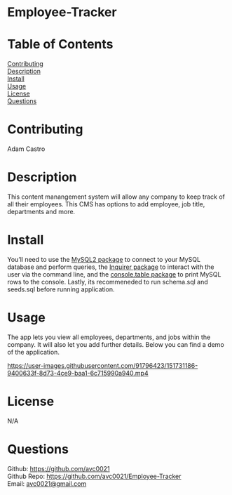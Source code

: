 # Employee-Tracker

# Table of Contents
  [Contributing](#name)</br>
  [Description](#description)</br>
  [Install](#install)</br>
  [Usage](#usage)</br>
  [License](#license)</br>
  [Questions](#github)</br>

# Contributing
Adam Castro

# Description
This content manangement system will allow any company to keep track of all their employees. This CMS has options to add employee, job title, departments and more.

# Install
You’ll need to use the [MySQL2 package](https://www.npmjs.com/package/mysql2) to connect to your MySQL database and perform queries, the [Inquirer package](https://www.npmjs.com/package/inquirer) to interact with the user via the command line, and the [console.table package](https://www.npmjs.com/package/console.table) to print MySQL rows to the console. 
Lastly, its recommeneded to run schema.sql and seeds.sql before running application. 

# Usage
The app lets you view all employees, departments, and jobs within the company. It will also let you add further details. Below you can find a demo of the application.

https://user-images.githubusercontent.com/91796423/151731186-9400633f-8d73-4ce9-baa1-6c715990a940.mp4

# License
N/A

# Questions
Github: https://github.com/avc0021</br>
Github Repo: https://github.com/avc0021/Employee-Tracker</br>
Email: avc0021@gmail.com
